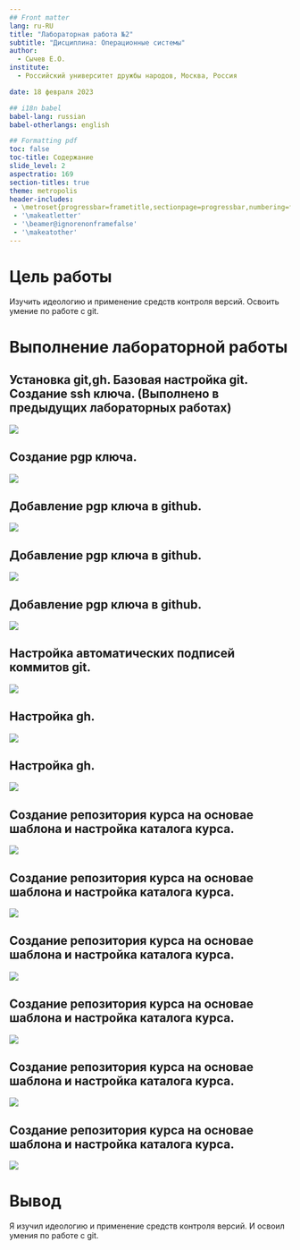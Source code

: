 ```yaml
---
## Front matter
lang: ru-RU
title: "Лабораторная работа №2"
subtitle: "Дисциплина: Операционные системы"
author:
  - Сычев Е.О.
institute:
  - Российский университет дружбы народов, Москва, Россия

date: 18 февраля 2023

## i18n babel
babel-lang: russian
babel-otherlangs: english

## Formatting pdf
toc: false
toc-title: Содержание
slide_level: 2
aspectratio: 169
section-titles: true
theme: metropolis
header-includes:
 - \metroset{progressbar=frametitle,sectionpage=progressbar,numbering=fraction}
 - '\makeatletter'
 - '\beamer@ignorenonframefalse'
 - '\makeatother'
---
```



# Цель работы

Изучить идеологию и применение средств контроля версий. Освоить умение по работе с git.


# Выполнение лабораторной работы

## Установка git,gh. Базовая настройка git. Создание ssh ключа. (Выполнено в предыдущих лабораторных работах)

![](image/pic1.png)

## Создание pgp ключа.

![](image/pic2.png)

## Добавление pgp ключа в github.

![](image/pic3.png)

## Добавление pgp ключа в github.

![](image/pic4.png)

## Добавление pgp ключа в github.

![](image/pic5.png)

## Настройка автоматических подписей коммитов git.

![](image/pic6.png)

## Настройка gh.

![](image/pic7.png)

## Настройка gh.

![](image/pic8.png)

## Создание репозитория курса на основае шаблона и настройка каталога курса.

![](image/pic9.png)

## Создание репозитория курса на основае шаблона и настройка каталога курса.

![](image/pic10.png)

## Создание репозитория курса на основае шаблона и настройка каталога курса.

![](image/pic11.png)

## Создание репозитория курса на основае шаблона и настройка каталога курса.

![](image/pic12.png)

## Создание репозитория курса на основае шаблона и настройка каталога курса.

![](image/pic13.png)

## Создание репозитория курса на основае шаблона и настройка каталога курса.

![](image/pic14.png)


# Вывод

Я изучил идеологию и применение средств контроля версий. И освоил умения по работе с git.
